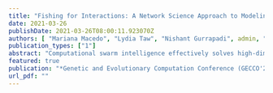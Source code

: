 ```yaml
---
title: "Fishing for Interactions: A Network Science Approach to Modeling Fish School Search"
date: 2021-03-26
publishDate: 2021-03-26T08:00:11.923070Z
authors: [ "Mariana Macedo", "Lydia Taw", "Nishant Gurrapadi", admin, "Diego Pinheiro", "Marcos Oliveira", "Carmelo J. A. Bastos-Filho", "Ronaldo Menezes" ]
publication_types: ["1"]
abstract: "Computational swarm intelligence effectively solves high-dimen-sional optimization problems because of its flexibility, robustness,and (low) computational cost. Despite these striking features, swarm-based algorithms are black boxes whose dynamics may be hardto understand. In this paper, we delve into the Fish School Search(FSS) algorithm by looking at how a fish interacts within the fishschool. We find that the network emerging from these interactionsis structurally invariant to the optimization problem. However, atthe same time, our results also reveal that the level of social inter-actions among the fish depends on the problem. We show that theabsence of highly influential fish leads to a slow-paced convergencein FSS and that the changes in the intensity of social interactionsenable good performance on both unimodal and multimodal prob-lems. Finally, we examine two other swarm-based algorithms—theArtificial Bee Colony (ABC) and Particle Swarm Optimization (PSO)algorithms—and find that the structural invariance characteristiconly occurs in the FSS algorithm. We argue that FSS, ABC, and PSOhave distinctive signatures of interaction structure and flow."
featured: true
publication: "*Genetic and Evolutionary Computation Conference (GECCO'2021)*"
url_pdf: ""
---
```


